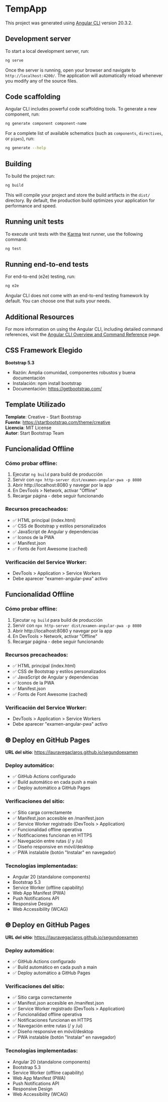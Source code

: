 # TempApp

This project was generated using [Angular CLI](https://github.com/angular/angular-cli) version 20.3.2.

## Development server

To start a local development server, run:

```bash
ng serve
```

Once the server is running, open your browser and navigate to `http://localhost:4200/`. The application will automatically reload whenever you modify any of the source files.

## Code scaffolding

Angular CLI includes powerful code scaffolding tools. To generate a new component, run:

```bash
ng generate component component-name
```

For a complete list of available schematics (such as `components`, `directives`, or `pipes`), run:

```bash
ng generate --help
```

## Building

To build the project run:

```bash
ng build
```

This will compile your project and store the build artifacts in the `dist/` directory. By default, the production build optimizes your application for performance and speed.

## Running unit tests

To execute unit tests with the [Karma](https://karma-runner.github.io) test runner, use the following command:

```bash
ng test
```

## Running end-to-end tests

For end-to-end (e2e) testing, run:

```bash
ng e2e
```

Angular CLI does not come with an end-to-end testing framework by default. You can choose one that suits your needs.

## Additional Resources

For more information on using the Angular CLI, including detailed command references, visit the [Angular CLI Overview and Command Reference](https://angular.dev/tools/cli) page.

## CSS Framework Elegido

**Bootstrap 5.3**
- Razón: Amplia comunidad, componentes robustos y buena documentación
- Instalación: npm install bootstrap
- Documentación: https://getbootstrap.com/


## Template Utilizado

**Template**: Creative - Start Bootstrap  
**Fuente**: https://startbootstrap.com/theme/creative  
**Licencia**: MIT License  
**Autor**: Start Bootstrap Team


## Funcionalidad Offline

### Cómo probar offline:
1. Ejecutar `ng build` para build de producción
2. Servir con `npx http-server dist/examen-angular-pwa -p 8080`
3. Abrir http://localhost:8080 y navegar por la app
4. En DevTools > Network, activar "Offline"
5. Recargar página - debe seguir funcionando

### Recursos precacheados:
- ✅ HTML principal (index.html)
- ✅ CSS de Bootstrap y estilos personalizados
- ✅ JavaScript de Angular y dependencias
- ✅ Iconos de la PWA
- ✅ Manifest.json
- ✅ Fonts de Font Awesome (cached)

### Verificación del Service Worker:
- DevTools > Application > Service Workers
- Debe aparecer "examen-angular-pwa" activo


## Funcionalidad Offline

### Cómo probar offline:
1. Ejecutar `ng build` para build de producción
2. Servir con `npx http-server dist/examen-angular-pwa -p 8080`
3. Abrir http://localhost:8080 y navegar por la app
4. En DevTools > Network, activar "Offline"
5. Recargar página - debe seguir funcionando

### Recursos precacheados:
- ✅ HTML principal (index.html)
- ✅ CSS de Bootstrap y estilos personalizados
- ✅ JavaScript de Angular y dependencias
- ✅ Iconos de la PWA
- ✅ Manifest.json
- ✅ Fonts de Font Awesome (cached)

### Verificación del Service Worker:
- DevTools > Application > Service Workers
- Debe aparecer "examen-angular-pwa" activo


## 🌐 Deploy en GitHub Pages

**URL del sitio**: https://lauravegaclaros.github.io/segundoexamen

### Deploy automático:
- ✅ GitHub Actions configurado
- ✅ Build automático en cada push a main
- ✅ Deploy automático a GitHub Pages

### Verificaciones del sitio:
- ✅ Sitio carga correctamente
- ✅ Manifest.json accesible en /manifest.json
- ✅ Service Worker registrado (DevTools > Application)
- ✅ Funcionalidad offline operativa
- ✅ Notificaciones funcionan en HTTPS
- ✅ Navegación entre rutas (/ y /ui)
- ✅ Diseño responsive en móvil/desktop
- ✅ PWA instalable (botón "Instalar" en navegador)

### Tecnologías implementadas:
- Angular 20 (standalone components)
- Bootstrap 5.3
- Service Worker (offline capability)
- Web App Manifest (PWA)
- Push Notifications API
- Responsive Design
- Web Accessibility (WCAG)


## 🌐 Deploy en GitHub Pages

**URL del sitio**: https://lauravegaclaros.github.io/segundoexamen

### Deploy automático:
- ✅ GitHub Actions configurado
- ✅ Build automático en cada push a main
- ✅ Deploy automático a GitHub Pages

### Verificaciones del sitio:
- ✅ Sitio carga correctamente
- ✅ Manifest.json accesible en /manifest.json
- ✅ Service Worker registrado (DevTools > Application)
- ✅ Funcionalidad offline operativa
- ✅ Notificaciones funcionan en HTTPS
- ✅ Navegación entre rutas (/ y /ui)
- ✅ Diseño responsive en móvil/desktop
- ✅ PWA instalable (botón "Instalar" en navegador)

### Tecnologías implementadas:
- Angular 20 (standalone components)
- Bootstrap 5.3
- Service Worker (offline capability)
- Web App Manifest (PWA)
- Push Notifications API
- Responsive Design
- Web Accessibility (WCAG)

